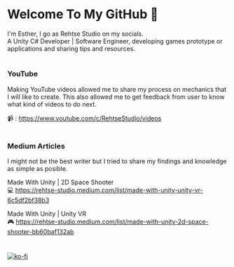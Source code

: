 # Welcome To My GitHub 👋
I'm Esther, I go as Rehtse Studio on my socials.<br>
A Unity C# Developer | Software Engineer, developing games prototype or applications and sharing tips and resources.<br>
#
### YouTube
Making YouTube videos allowed me to share my process on mechanics that I will like to create.  This also allowed me to get feedback from user to know what kind of videos to do next.<br>

:video_camera: : https://www.youtube.com/c/RehtseStudio/videos
#
### Medium Articles
I might not be the best writer but I tried to share my findings and knowledge as simple as posible.<br>

Made With Unity | 2D Space Shooter <br>
:computer: https://rehtse-studio.medium.com/list/made-with-unity-unity-vr-6c5df2bf38b3

Made With Unity | Unity VR <br>
:video_game: https://rehtse-studio.medium.com/list/made-with-unity-2d-space-shooter-bb60baf132ab
#
[![ko-fi](https://ko-fi.com/img/githubbutton_sm.svg)](https://ko-fi.com/T6T6469JS)

<!--
**rehtse-studio/rehtse-studio** is a ✨ _special_ ✨ repository because its `README.md` (this file) appears on your GitHub profile.

Here are some ideas to get you started:

- 🔭 I’m currently working on ...
- 🌱 I’m currently learning ...
- 👯 I’m looking to collaborate on ...
- 🤔 I’m looking for help with ...
- 💬 Ask me about ...
- 📫 How to reach me: ...
- 😄 Pronouns: ...
- ⚡ Fun fact: ...
-->

